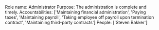 Role name: Administrator 
Purpose: The administration is complete and timely. 
Accountabilities: ['Maintaining financial administration', 'Paying taxes', 'Maintaining payroll', 'Taking employee off payroll upon termination contract', 'Maintaining third-party contracts'] 
People: ['Steven Bakker']